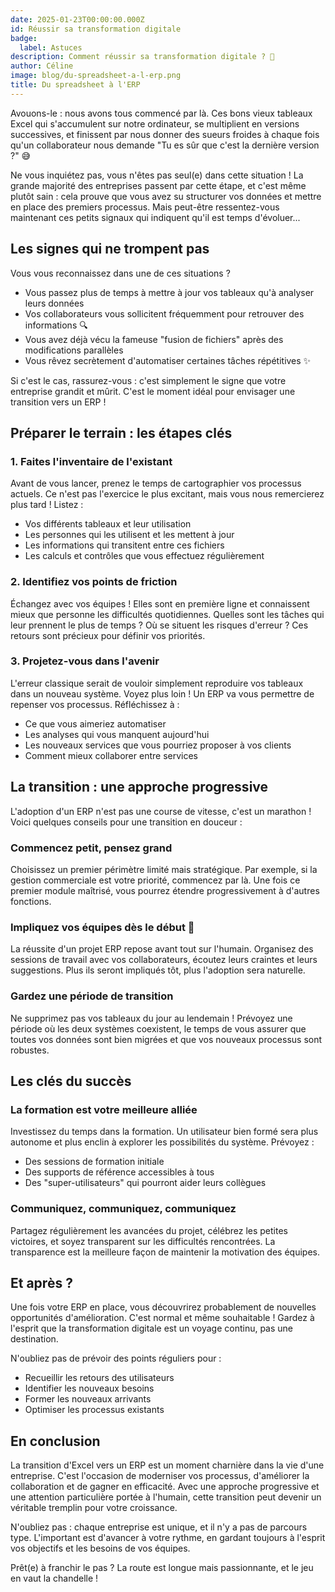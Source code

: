 ```yaml
---
date: 2025-01-23T00:00:00.000Z
id: Réussir sa transformation digitale
badge:
  label: Astuces
description: Comment réussir sa transformation digitale ? 🚀
author: Céline
image: blog/du-spreadsheet-a-l-erp.png
title: Du spreadsheet à l'ERP
---
```


Avouons-le : nous avons tous commencé par là. Ces bons vieux tableaux Excel qui s'accumulent sur notre ordinateur, se multiplient en versions successives, et finissent par nous donner des sueurs froides à chaque fois qu'un collaborateur nous demande "Tu es sûr que c'est la dernière version ?" 😅

Ne vous inquiétez pas, vous n'êtes pas seul(e) dans cette situation ! La grande majorité des entreprises passent par cette étape, et c'est même plutôt sain : cela prouve que vous avez su structurer vos données et mettre en place des premiers processus. Mais peut-être ressentez-vous maintenant ces petits signaux qui indiquent qu'il est temps d'évoluer...

## **Les signes qui ne trompent pas**

Vous vous reconnaissez dans une de ces situations ?

- Vous passez plus de temps à mettre à jour vos tableaux qu'à analyser leurs données
- Vos collaborateurs vous sollicitent fréquemment pour retrouver des informations 🔍
- Vous avez déjà vécu la fameuse "fusion de fichiers" après des modifications parallèles
- Vous rêvez secrètement d'automatiser certaines tâches répétitives ✨

Si c'est le cas, rassurez-vous : c'est simplement le signe que votre entreprise grandit et mûrit. C'est le moment idéal pour envisager une transition vers un ERP !

## **Préparer le terrain : les étapes clés**

### **1. Faites l'inventaire de l'existant**

Avant de vous lancer, prenez le temps de cartographier vos processus actuels. Ce n'est pas l'exercice le plus excitant, mais vous nous remercierez plus tard ! Listez :

- Vos différents tableaux et leur utilisation
- Les personnes qui les utilisent et les mettent à jour
- Les informations qui transitent entre ces fichiers
- Les calculs et contrôles que vous effectuez régulièrement

### **2. Identifiez vos points de friction**

Échangez avec vos équipes ! Elles sont en première ligne et connaissent mieux que personne les difficultés quotidiennes. Quelles sont les tâches qui leur prennent le plus de temps ? Où se situent les risques d'erreur ? Ces retours sont précieux pour définir vos priorités.

### **3. Projetez-vous dans l'avenir**

L'erreur classique serait de vouloir simplement reproduire vos tableaux dans un nouveau système. Voyez plus loin ! Un ERP va vous permettre de repenser vos processus. Réfléchissez à :

- Ce que vous aimeriez automatiser
- Les analyses qui vous manquent aujourd'hui
- Les nouveaux services que vous pourriez proposer à vos clients
- Comment mieux collaborer entre services

## **La transition : une approche progressive**

L'adoption d'un ERP n'est pas une course de vitesse, c'est un marathon ! Voici quelques conseils pour une transition en douceur :

### **Commencez petit, pensez grand**

Choisissez un premier périmètre limité mais stratégique. Par exemple, si la gestion commerciale est votre priorité, commencez par là. Une fois ce premier module maîtrisé, vous pourrez étendre progressivement à d'autres fonctions.

### **Impliquez vos équipes dès le début 🤝**

La réussite d'un projet ERP repose avant tout sur l'humain. Organisez des sessions de travail avec vos collaborateurs, écoutez leurs craintes et leurs suggestions. Plus ils seront impliqués tôt, plus l'adoption sera naturelle.

### **Gardez une période de transition**

Ne supprimez pas vos tableaux du jour au lendemain ! Prévoyez une période où les deux systèmes coexistent, le temps de vous assurer que toutes vos données sont bien migrées et que vos nouveaux processus sont robustes.

## **Les clés du succès**

### **La formation est votre meilleure alliée**

Investissez du temps dans la formation. Un utilisateur bien formé sera plus autonome et plus enclin à explorer les possibilités du système. Prévoyez :

- Des sessions de formation initiale
- Des supports de référence accessibles à tous
- Des "super-utilisateurs" qui pourront aider leurs collègues

### **Communiquez, communiquez, communiquez**

Partagez régulièrement les avancées du projet, célébrez les petites victoires, et soyez transparent sur les difficultés rencontrées. La transparence est la meilleure façon de maintenir la motivation des équipes.

## **Et après ?**

Une fois votre ERP en place, vous découvrirez probablement de nouvelles opportunités d'amélioration. C'est normal et même souhaitable ! Gardez à l'esprit que la transformation digitale est un voyage continu, pas une destination.

N'oubliez pas de prévoir des points réguliers pour :

- Recueillir les retours des utilisateurs
- Identifier les nouveaux besoins
- Former les nouveaux arrivants
- Optimiser les processus existants

## **En conclusion**

La transition d'Excel vers un ERP est un moment charnière dans la vie d'une entreprise. C'est l'occasion de moderniser vos processus, d'améliorer la collaboration et de gagner en efficacité. Avec une approche progressive et une attention particulière portée à l'humain, cette transition peut devenir un véritable tremplin pour votre croissance.

N'oubliez pas : chaque entreprise est unique, et il n'y a pas de parcours type. L'important est d'avancer à votre rythme, en gardant toujours à l'esprit vos objectifs et les besoins de vos équipes.

Prêt(e) à franchir le pas ? La route est longue mais passionnante, et le jeu en vaut la chandelle !
